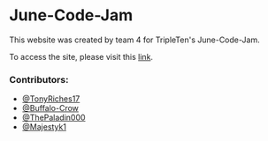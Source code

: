 # June-Code-Jam

This website was created by team 4 for TripleTen's June-Code-Jam.

To access the site, please visit this [link](https://june-code-jam.vercel.app/).

### Contributors:

- [@TonyRiches17](https://github.com/TonyRiches17)
- [@Buffalo-Crow](https://github.com/Buffalo-Crow)
- [@ThePaladin000](https://github.com/ThePaladin000)
- [@Majestyk1](https://github.com/Majestyk1)
